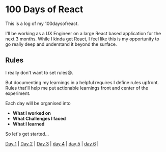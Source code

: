 # 100 Days of React

This is a log of my 100daysofreact.

I'll be working as a UX Engineer on a large React based application for the next 3 months. While I kinda get React, I feel like this is my opportunity to go really deep and understand it beyond the surface.

## Rules
I really don't want to set rules😅.

But documenting my learnings in a helpful requires I define rules upfront. Rules that'll help me put actionable learnings front and center of the experiment. 

Each day will be organised into

- **What I worked on**
- **What Challenges I faced**
- **What I learned**

So let's get started... 

[Day 1](https://github.com/vickOnRails/100-days-of-react/tree/master/week1#day-1) | 
[Day 2](https://github.com/vickOnRails/100-days-of-react/tree/master/week1#day-2) |
[Day 3](https://github.com/vickOnRails/100-days-of-react/tree/master/week1#day-3) |
[day 4](https://github.com/vickOnRails/100-days-of-react/tree/master/week1#day-4) |
[day 5](https://github.com/vickOnRails/100-days-of-react/tree/master/week1#day-5) | 
[day 6](https://github.com/vickOnRails/100-days-of-react/tree/master/week1#day-6) | 
